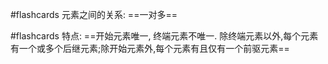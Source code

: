 #flashcards 元素之间的关系:  ==一对多==

#flashcards 特点:  ==开始元素唯一, 终端元素不唯一. 除终端元素以外,每个元素有一个或多个后继元素;除开始元素外,每个元素有且仅有一个前驱元素==
<!--SR:!2024-01-22,1,230-->

